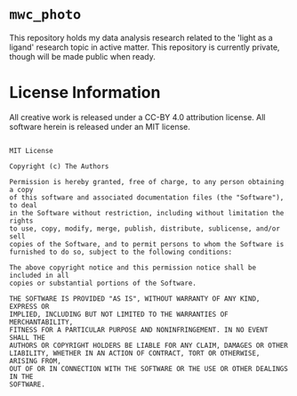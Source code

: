 # `mwc_photo`
This repository holds my data analysis research related to the 'light as a
ligand' research topic in active matter. This repository is currently private, 
though will be made public when ready. 

# License Information
All creative work is released under a CC-BY 4.0 attribution license. All
software herein is released under an MIT license.

```

MIT License

Copyright (c) The Authors

Permission is hereby granted, free of charge, to any person obtaining a copy
of this software and associated documentation files (the "Software"), to deal
in the Software without restriction, including without limitation the rights
to use, copy, modify, merge, publish, distribute, sublicense, and/or sell
copies of the Software, and to permit persons to whom the Software is
furnished to do so, subject to the following conditions:

The above copyright notice and this permission notice shall be included in all
copies or substantial portions of the Software.

THE SOFTWARE IS PROVIDED "AS IS", WITHOUT WARRANTY OF ANY KIND, EXPRESS OR
IMPLIED, INCLUDING BUT NOT LIMITED TO THE WARRANTIES OF MERCHANTABILITY,
FITNESS FOR A PARTICULAR PURPOSE AND NONINFRINGEMENT. IN NO EVENT SHALL THE
AUTHORS OR COPYRIGHT HOLDERS BE LIABLE FOR ANY CLAIM, DAMAGES OR OTHER
LIABILITY, WHETHER IN AN ACTION OF CONTRACT, TORT OR OTHERWISE, ARISING FROM,
OUT OF OR IN CONNECTION WITH THE SOFTWARE OR THE USE OR OTHER DEALINGS IN THE
SOFTWARE.

```